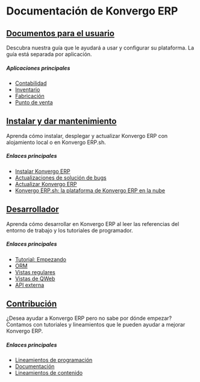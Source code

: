 # Documentación de Konvergo ERP

## [Documentos para el usuario](applications)

Descubra nuestra guía que le ayudará a usar y configurar su plataforma. La
guía está separada por aplicación.

##### Aplicaciones principales

  * [ Contabilidad ](applications/finance/accounting)
  * [ Inventario ](applications/inventory_and_mrp/inventory)
  * [ Fabricación ](applications/inventory_and_mrp/manufacturing)
  * [ Punto de venta ](applications/sales/point_of_sale)

## [Instalar y dar mantenimiento](administration)

Aprenda cómo instalar, desplegar y actualizar Konvergo ERP con alojamiento local o en
Konvergo ERP.sh.

##### Enlaces principales

  * [ Instalar Konvergo ERP ]( administration/deployment/install )
  * [ Actualizaciones de solución de bugs ](administration/maintain/update)
  * [ Actualizar Konvergo ERP ](administration/upgrade)
  * [ Konvergo ERP.sh: la plataforma de Konvergo ERP en la nube ](administration/odoo_sh/overview/introduction)

## [Desarrollador](developer)

Aprenda cómo desarrollar en Konvergo ERP al leer las referencias del entorno de
trabajo y los tutoriales de programador.

##### Enlaces principales

  * [ Tutorial: Empezando ](developer/tutorials/getting_started)
  * [ ORM ](developer/reference/backend/orm)
  * [ Vistas regulares ](developer/reference/backend/views)
  * [ Vistas de QWeb ](developer/reference/frontend/qweb)
  * [ API externa ](developer/api/external_api)

## [Contribución](contributing)

¿Desea ayudar a Konvergo ERP pero no sabe por dónde empezar? Contamos con tutoriales y
lineamientos que le pueden ayudar a mejorar Konvergo ERP.

##### Enlaces principales

  * [ Lineamientos de programación ](contributing/development/coding_guidelines)
  * [ Documentación ](contributing/documentation)
  * [ Lineamientos de contenido ](contributing/documentation/content_guidelines)

